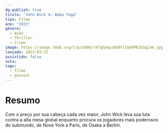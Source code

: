 ```yaml
---
dg-publish: true
titulo: "John Wick 4: Baba Yaga"
tipo: Filme
ano: "2023"
gênero:
  - Ação
  - Thriller
  - Crime
image: https://image.tmdb.org/t/p/w500/rXTqhpkpj6E0YilQ49PK1SSqLhm.jpg
lançado: 2023-03-22
assistido: false
nota:
tags:
  - filme
  - pessoal
---
```

# Resumo
Com o preço por sua cabeça cada vez maior, John Wick leva sua luta contra a alta mesa global enquanto procura os jogadores mais poderosos do submundo, de Nova York a Paris, de Osaka a Berlim.
